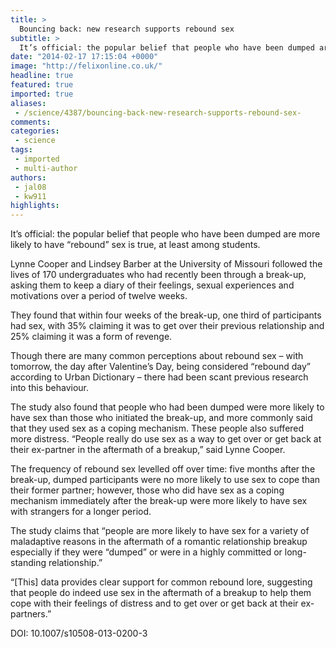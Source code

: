 ```yaml
---
title: >
  Bouncing back: new research supports rebound sex
subtitle: >
  It’s official: the popular belief that people who have been dumped are more likely to have “rebound” sex is true, at least among students.
date: "2014-02-17 17:15:04 +0000"
image: "http://felixonline.co.uk/"
headline: true
featured: true
imported: true
aliases:
 - /science/4387/bouncing-back-new-research-supports-rebound-sex-
comments:
categories:
 - science
tags:
 - imported
 - multi-author
authors:
 - jal08
 - kw911
highlights:
---
```


It’s official: the popular belief that people who have been dumped are more likely to have “rebound” sex is true, at least among students.

Lynne Cooper and Lindsey Barber at the University of Missouri followed the lives of 170 undergraduates who had recently been through a break-up, asking them to keep a diary of their feelings, sexual experiences and motivations over a period of twelve weeks.

They found that within four weeks of the break-up, one third of participants had sex, with 35% claiming it was to get over their previous relationship and 25% claiming it was a form of revenge.

Though there are many common perceptions about rebound sex – with tomorrow, the day after Valentine’s Day, being considered “rebound day” according to Urban Dictionary – there had been scant previous research into this behaviour.

The study also found that people who had been dumped were more likely to have sex than those who initiated the break-up, and more commonly said that they used sex as a coping mechanism. These people also suffered more distress. “People really do use sex as a way to get over or get back at their ex-partner in the aftermath of a breakup,” said Lynne Cooper.

The frequency of rebound sex levelled off over time: five months after the break-up, dumped participants were no more likely to use sex to cope than their former partner; however, those who did have sex as a coping mechanism immediately after the break-up were more likely to have sex with strangers for a longer period.

The study claims that “people are more likely to have sex for a variety of maladaptive reasons in the aftermath of a romantic relationship breakup especially if they were “dumped” or were in a highly committed or long-standing relationship.”

“[This] data provides clear support for common rebound lore, suggesting that people do indeed use sex in the aftermath of a breakup to help them cope with their feelings of distress and to get over or get back at their ex-partners.”

DOI: 10.1007/s10508-013-0200-3
